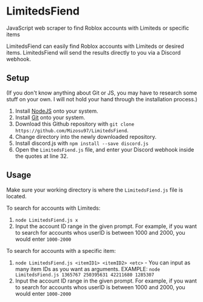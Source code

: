 # LimitedsFiend
JavaScript web scraper to find Roblox accounts with Limiteds or specific items

LimitedsFiend can easily find Roblox accounts with Limiteds or desired items. LimitedsFiend will send the results directly to you via a Discord webhook.

## Setup
(If you don't know anything about Git or JS, you may have to research some stuff on your own. I will not hold your hand through the installation process.)
1. Install [NodeJS](https://nodejs.org/en) onto your system.
2. Install [Git](https://git-scm.com/) onto your system.
3. Download this Github repository with `git clone https://github.com/Mizosu97/LimitedsFiend`.
4. Change directory into the newly downloaded repository.
5. Install discord.js with `npm install --save discord.js`
6. Open the `LimitedsFiend.js` file, and enter your Discord webhook inside the quotes at line 32.

## Usage
Make sure your working directory is where the `LimitedsFiend.js` file is located.

To search for accounts with Limiteds:
1. `node LimitedsFiend.js x`
2. Input the account ID range in the given prompt. For example, if you want to search for accounts whos userID is between 1000 and 2000, you would enter `1000-2000`

To search for accounts with a specific item:
1. `node LimitedsFiend.js <itemID1> <itemID2> <etc>` - You can input as many item IDs as you want as arguments.
   EXAMPLE: `node LimitedsFiend.js 1365767 250395631 42211680 1285307`  
2. Input the account ID range in the given prompt. For example, if you want to search for accounts whos userID is between 1000 and 2000, you would enter `1000-2000`

